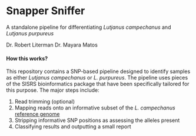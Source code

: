 # Snapper Sniffer
A standalone pipeline for differentiating *Lutjanus campechanus* and *Lutjanus purpureus*

Dr. Robert Literman
Dr. Mayara Matos

#### How this works?  
This repository contains a SNP-based pipeline designed to identify samples as either *Lutjanus campechanus*  or *L. purpureus*. The pipeline uses pieces of the SISRS bioinformatics package that have been specifically tailored for this purpose. The major steps include:  

1. Read trimming (optional)  
2. Mapping reads onto an informative subset of the *L. campechanus* [reference genome](https://pubmed.ncbi.nlm.nih.gov/32348345/)  
3. Stripping informative SNP positions as assessing the alleles present  
4. Classifying results and outputting a small report  
